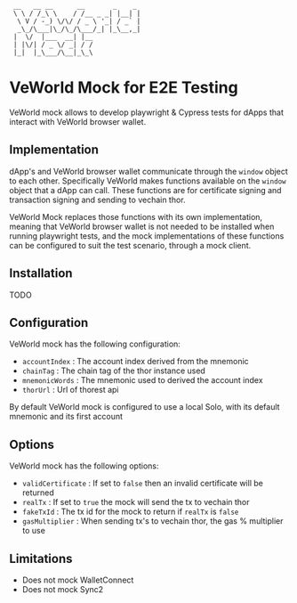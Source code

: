 
```
 __   __ __      __       _    _ 
 \ \ / /_\ \    / /__ _ _| |__| |
  \ V / -_) \/\/ / _ \ '_| / _` |
  _\_/\___|\_/\_/\___/_| |_\__,_|
 |  \/  |___  __| |__            
 | |\/| / _ \/ _| / /            
 |_|  |_\___/\__|_\_\            
 ```                            

# VeWorld Mock for E2E Testing

VeWorld mock allows to develop playwright & Cypress tests for dApps that interact with VeWorld browser wallet.  

## Implementation

dApp's and VeWorld browser wallet communicate through the `window` object to each other. Specifically
VeWorld makes functions available on the `window` object that a dApp can call. These functions
are for certificate signing and transaction signing and sending to vechain thor.

VeWorld Mock replaces those functions with its own implementation, meaning that VeWorld browser wallet
is not needed to be installed when running playwright tests, and the mock implementations of these
functions can be configured to suit the test scenario, through a mock client.

## Installation

TODO

## Configuration

VeWorld mock has the following configuration:

- `accountIndex` : The account index derived from the mnemonic
- `chainTag` : The chain tag of the thor instance used
- `mnemonicWords` : The mnemonic used to derived the account index
- `thorUrl` : Url of thorest api

By default VeWorld mock is configured to use a local Solo, with its default mnemonic and its first account

## Options

VeWorld mock has the following options:

- `validCertificate` : If set to `false` then an invalid certificate will be returned
- `realTx` : If set to `true` the mock will send the tx to vechain thor
- `fakeTxId` :  The tx id for the mock to return if `realTx` is `false`
- `gasMultiplier` : When sending tx's to vechain thor, the gas % multiplier to use

## Limitations

- Does not mock WalletConnect
- Does not mock Sync2





